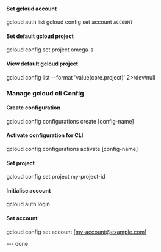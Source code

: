 #### Set gcloud account
gcloud auth list
gcloud config set account `ACCOUNT`


#### Set default gcloud project
gcloud config set project omega-s


#### View default gcloud project
gcloud config list --format 'value(core.project)' 2>/dev/null

### Manage gcloud cli Config

#### Create configuration
gcloud config configurations create [config-name]


#### Activate configuration for CLI
gcloud config configurations activate [config-name]


#### Set project
gcloud config set project my-project-id


#### Initialise account
gcloud auth login


#### Set account
gcloud config set account [my-account@example.com]


--- done
